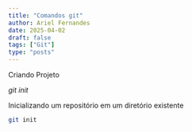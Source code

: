 ```yaml
---
title: "Comandos git"
author: Ariel Fernandes
date: 2025-04-02
draft: false
tags: ["Git"]
type: "posts"
---
```


Criando Projeto

*git init*

Inicializando um repositório em um diretório existente

```bash
git init
```

